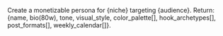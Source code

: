 Create a monetizable persona for {niche} targeting {audience}. Return: {name, bio(80w), tone, visual_style, color_palette[], hook_archetypes[], post_formats[], weekly_calendar[]}.